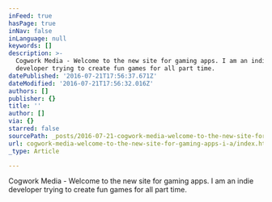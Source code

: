 ```yaml
---
inFeed: true
hasPage: true
inNav: false
inLanguage: null
keywords: []
description: >-
  Cogwork Media - Welcome to the new site for gaming apps. I am an indie
  developer trying to create fun games for all part time.
datePublished: '2016-07-21T17:56:37.671Z'
dateModified: '2016-07-21T17:56:32.016Z'
authors: []
publisher: {}
title: ''
author: []
via: {}
starred: false
sourcePath: _posts/2016-07-21-cogwork-media-welcome-to-the-new-site-for-gaming-apps-i-a.md
url: cogwork-media-welcome-to-the-new-site-for-gaming-apps-i-a/index.html
_type: Article

---
```

Cogwork Media - Welcome to the new site for gaming apps. I am an indie developer trying to create fun games for all part time.